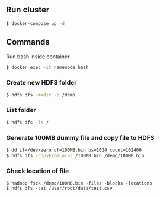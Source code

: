 ## Run cluster

```sh
$ docker-compose up -d
```

## Commands

Run bash inside container

```sh
$ docker exec -it namenode bash
```

### Create new HDFS folder

```sh
$ hdfs dfs -mkdir -p /demo
```

### List folder

```sh
$ hdfs dfs -ls /
```

### Generate 100MB dummy file and copy file to HDFS

```sh
$ dd if=/dev/zero of=100MB.bin bs=1024 count=102400
$ hdfs dfs -copyFromLocal /100MB.bin /demo/100MB.bin
```

### Check location of file

```
$ hadoop fsck /demo/100MB.bin -files -blocks -locations
$ hdfs dfs -cat /user/root/data/test.csv
```
